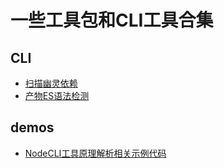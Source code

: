 # 一些工具包和CLI工具合集

## CLI
* [扫描幽灵依赖](./packages/cli/ghost/README.md)
* [产物ES语法检测](./packages/cli/es-check/README.md)

## demos
* [NodeCLI工具原理解析相关示例代码](./packages/demos/diy-cli/README.md)